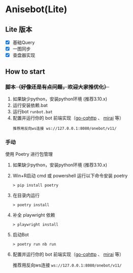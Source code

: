 # Anisebot(Lite)

## Lite 版本
 - [x] 基础Query
 - [x] 一图同步
 - [x] 查盘器实现

## How to start

### 脚本<del>（好像还是有点问题，欢迎大家推优化）</del>
1. 如果缺少python，安装python环境 (推荐3.10.x)
2. 运行安装依赖.bat
3. 运行bot `runbot.bat`
4. 配置并运行你的 bot 前端实现（[go-cqhttp](https://github.com/Mrs4s/go-cqhttp) 、 [mirai](https://mirai.mamoe.net/) 等）
   ```
   推荐用反向ws连接 ws://127.0.0.1:8080/onebot/v11/
   ```

### 手动
使用 Poetry 进行包管理
1. 如果缺少python，安装python环境 (推荐3.10.x)
2. Win+R启动 cmd 或 powershell 运行以下命令安装 poetry
   ```
   > pip install poetry
   ```
3. 在目录内运行
   ```
   > poetry install
   ```
4. 补全 playwright 依赖
   ```
   > playwright install
   ```
5. 启动Bot
   ```
   > poetry run nb run
   ```
6. 配置并运行你的 bot 前端实现（[go-cqhttp](https://github.com/Mrs4s/go-cqhttp) 、 [mirai](https://mirai.mamoe.net/) 等）

   推荐用反向ws连接 `ws://127.0.0.1:8080/onebot/v11/`
